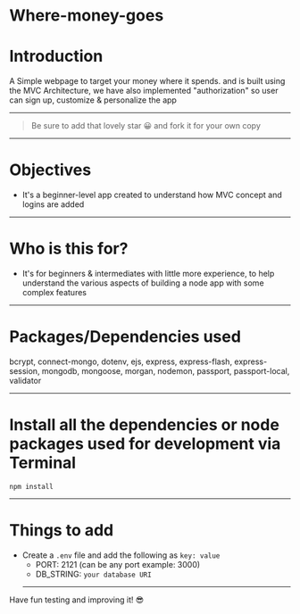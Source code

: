 # Where-money-goes

# Introduction

A Simple webpage to target your money where it spends. and is built using the MVC Architecture, we have also implemented "authorization" so user can sign up, customize & personalize the app

---

> Be sure to add that lovely star 😀 and fork it for your own copy

---

# Objectives

- It's a beginner-level app created to understand how MVC concept and logins are added

---

# Who is this for?

- It's for beginners & intermediates with little more experience, to help understand the various aspects of building a node app with some complex features

---

# Packages/Dependencies used

bcrypt, connect-mongo, dotenv, ejs, express, express-flash, express-session, mongodb, mongoose, morgan, nodemon, passport, passport-local, validator

---

# Install all the dependencies or node packages used for development via Terminal

`npm install`

---

# Things to add

- Create a `.env` file and add the following as `key: value`
  - PORT: 2121 (can be any port example: 3000)
  - DB_STRING: `your database URI`
  ***

Have fun testing and improving it! 😎

